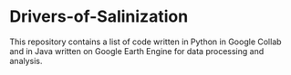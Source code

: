 # Drivers-of-Salinization
This repository contains a list of code written in Python in Google Collab and in Java written on Google Earth Engine for data processing and analysis. 
